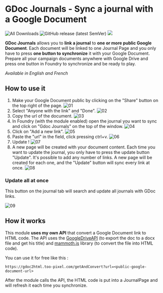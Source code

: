 # GDoc Journals - Sync a journal with a Google Document

![All Downloads](https://img.shields.io/github/downloads/TooPick/gdoc-journals-foundry-vtt/total?style=for-the-badge) ![GitHub release (latest SemVer)](https://img.shields.io/github/v/release/TooPick/gdoc-journals-foundry-vtt?style=for-the-badge) ![](https://img.shields.io/badge/Foundry-v10-informational?style=for-the-badge)

**GDoc Journals** allows you to **link a journal** to **one or more public Google Document**. Each document will be linked to one Journal Page and you only have to press **one button to synchronize** it with your Google Document.
Prepare all your campaign documents anywhere with Google Drive and press one button in Foundry to synchronize and be ready to play.

_Available in English and French_

## How to use it

1.  Make your Google Document public by clicking on the "Share" button on the top right of the page.
    ![01](https://user-images.githubusercontent.com/7482407/213572348-2472a882-b81e-4d64-8d78-7cf0ed05b7d3.png)
2.  Select "Anyone with the link" and "Done".
    ![02](https://user-images.githubusercontent.com/7482407/213572442-90ed1cf4-852f-4cda-8595-7c76142ccc88.png)
3.  Copy the url of the document.
    ![03](https://user-images.githubusercontent.com/7482407/213572509-f4fdc3a7-60fa-4475-accc-a6485c9e82f6.png)
4.  In Foundry (with the module enabled) open the journal you want to sync and click on "Gdoc Journals" on the top of the window.
    ![04](https://user-images.githubusercontent.com/7482407/213572567-d39a4fdd-dbe1-485f-8819-31ff2bac8448.png)
5.  Click on "Add a new link".
    ![05](https://user-images.githubusercontent.com/7482407/213572735-24d3006f-2c7b-4ee8-b39c-8e97d802f49d.png)
6.  Paste the "url" in the field, click pressing ctrl+v.
    ![06](https://user-images.githubusercontent.com/7482407/213572759-e16818a1-1035-4165-aa87-b3cea24be59a.png)
7.  Update !
    ![07](https://user-images.githubusercontent.com/7482407/213572801-2b0085b7-330c-4770-8f96-fa47fd241c84.png)
8.  A new page will be created with your document content. Each time you want to update the journal, you only have to press the update button "Update". It's possible to add any number of links. A new page will be created for each one, and the "Update" button will sync every link at once.
    ![08](https://user-images.githubusercontent.com/7482407/213572831-e5681100-bb77-43ce-a369-9a28853d29b9.png)

### Update all at once

This button on the journal tab will search and update all journals with GDoc links.

![09](https://user-images.githubusercontent.com/7482407/213911522-bfe14b93-e0e4-4137-ac47-e3380edd1060.png)

## How it works

This module **uses my own API** that convert a Google Document link to HTML code.
The API uses the [GoogleDriveAPI](https://developers.google.com/drive/api/v3/reference) (to export the doc to a docx file and get his title) and [mammoth.js](https://github.com/mwilliamson/mammoth.js) library (to convert the file into HTML code).

You can use it for free like this :

    https://gdoc2html.too-pixel.com/getAndConvert?url=<public-google-document-url>

After the module calls the API, the HTML code is put into a JournalPage and will refresh it each time you synchronize.
